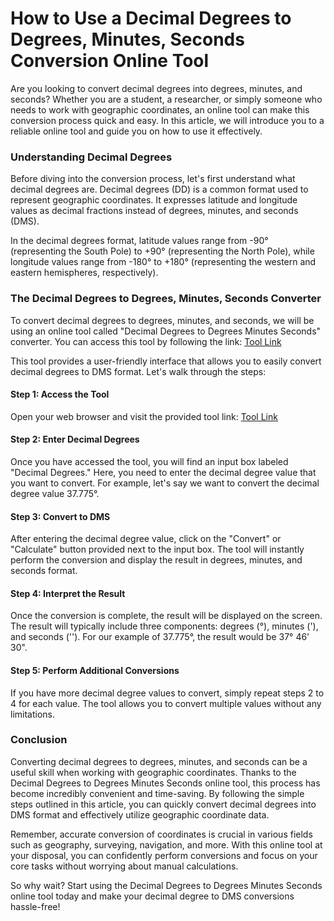 How to Use a Decimal Degrees to Degrees, Minutes, Seconds Conversion Online Tool
================================================================================

Are you looking to convert decimal degrees into degrees, minutes, and seconds? Whether you are a student, a researcher, or simply someone who needs to work with geographic coordinates, an online tool can make this conversion process quick and easy. In this article, we will introduce you to a reliable online tool and guide you on how to use it effectively.

### Understanding Decimal Degrees

Before diving into the conversion process, let's first understand what decimal degrees are. Decimal degrees (DD) is a common format used to represent geographic coordinates. It expresses latitude and longitude values as decimal fractions instead of degrees, minutes, and seconds (DMS).

In the decimal degrees format, latitude values range from -90° (representing the South Pole) to +90° (representing the North Pole), while longitude values range from -180° to +180° (representing the western and eastern hemispheres, respectively).

### The Decimal Degrees to Degrees, Minutes, Seconds Converter

To convert decimal degrees to degrees, minutes, and seconds, we will be using an online tool called "Decimal Degrees to Degrees Minutes Seconds" converter. You can access this tool by following the link: [Tool Link](https://www.onlinecalculatorsfree.com/convert/degrees-to-degrees-minutes-seconds.html)

This tool provides a user-friendly interface that allows you to easily convert decimal degrees to DMS format. Let's walk through the steps:

#### Step 1: Access the Tool

Open your web browser and visit the provided tool link: [Tool Link](https://www.onlinecalculatorsfree.com/convert/degrees-to-degrees-minutes-seconds.html)

#### Step 2: Enter Decimal Degrees

Once you have accessed the tool, you will find an input box labeled "Decimal Degrees." Here, you need to enter the decimal degree value that you want to convert. For example, let's say we want to convert the decimal degree value 37.775°.

#### Step 3: Convert to DMS

After entering the decimal degree value, click on the "Convert" or "Calculate" button provided next to the input box. The tool will instantly perform the conversion and display the result in degrees, minutes, and seconds format.

#### Step 4: Interpret the Result

Once the conversion is complete, the result will be displayed on the screen. The result will typically include three components: degrees (°), minutes ('), and seconds (''). For our example of 37.775°, the result would be 37° 46' 30".

#### Step 5: Perform Additional Conversions

If you have more decimal degree values to convert, simply repeat steps 2 to 4 for each value. The tool allows you to convert multiple values without any limitations.

### Conclusion

Converting decimal degrees to degrees, minutes, and seconds can be a useful skill when working with geographic coordinates. Thanks to the Decimal Degrees to Degrees Minutes Seconds online tool, this process has become incredibly convenient and time-saving. By following the simple steps outlined in this article, you can quickly convert decimal degrees into DMS format and effectively utilize geographic coordinate data.

Remember, accurate conversion of coordinates is crucial in various fields such as geography, surveying, navigation, and more. With this online tool at your disposal, you can confidently perform conversions and focus on your core tasks without worrying about manual calculations.

So why wait? Start using the Decimal Degrees to Degrees Minutes Seconds online tool today and make your decimal degree to DMS conversions hassle-free!